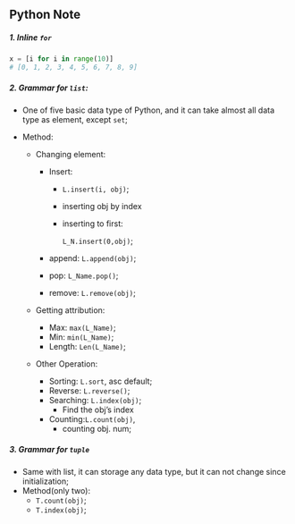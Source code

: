 ## Python Note

##### 1. Inline `for` 

```python
x = [i for i in range(10)]
# [0, 1, 2, 3, 4, 5, 6, 7, 8, 9]
```

##### 2. Grammar for `list`:

- One of five basic data type of Python, and it can take almost all data type as element, except `set`;

- Method: 

  - Changing element:

    - Insert: 

      - `L.insert(i, obj)`;

      - inserting obj by index

      - inserting to first:

        `L_N.insert(0,obj)`;

    - append: `L.append(obj)`;

    - pop: `L_Name.pop()`;

    - remove: `L.remove(obj)`;

  - Getting attribution:

    - Max: `max(L_Name)`;
    - Min: `min(L_Name)`;
    - Length: `Len(L_Name)`;

  - Other Operation:

    - Sorting: `L.sort`, asc default;
    - Reverse: `L.reverse()`;
    - Searching: `L.index(obj)`;
      - Find the obj’s index
    - Counting:`L.count(obj)`, 
      - counting obj. num;

##### 3. Grammar for `tuple` 

- Same with list, it can storage any data type, but it can not change since initialization;
- Method(only two):
  - `T.count(obj)`;
  - `T.index(obj)`;





